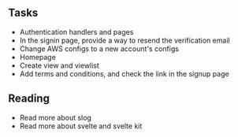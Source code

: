 ## Tasks

- Authentication handlers and pages
- In the signin page, provide a way to resend the verification email
- Change AWS configs to a new account's configs
- Homepage
- Create view and viewlist
- Add terms and conditions, and check the link in the signup page

## Reading

- Read more about slog
- Read more about svelte and svelte kit
